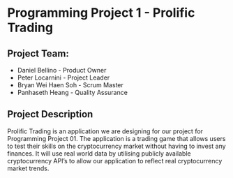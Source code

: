 # Programming Project 1 - Prolific Trading
## Project Team:
* Daniel Bellino - Product Owner
* Peter Locarnini - Project Leader
* Bryan Wei Haen Soh - Scrum Master
* Panhaseth Heang - Quality Assurance


## Project Description
Prolific Trading is an application we are designing for our project for Programming Project 01. The application is a trading game that allows users to test their skills on the cryptocurrency market without having to invest any finances. It will use real world data by utilising publicly available cryptocurrency API’s to allow our application to reflect real cryptocurrency market trends. 
